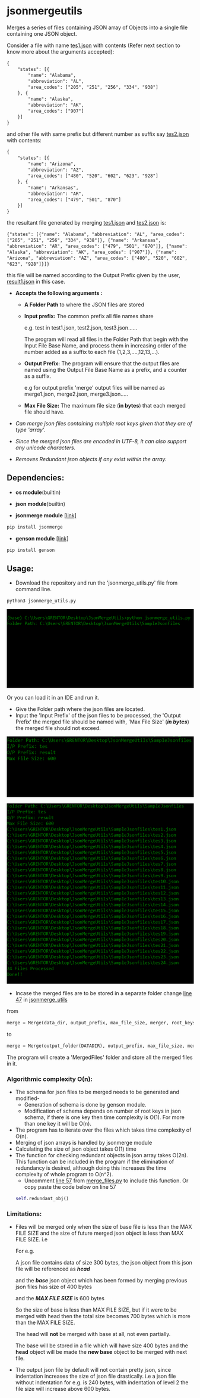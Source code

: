 # jsonmergeutils
Merges a series of files containing JSON array of Objects into a single file containing one JSON object.

Consider a file with name [tes1.json](SampleJsonfiles/tes1.json) with contents (Refer next section to know more about the arguments accepted):
```
{
	"states": [{
		"name": "Alabama",
		"abbreviation": "AL",
		"area_codes": ["205", "251", "256", "334", "938"]
	}, {
		"name": "Alaska",
		"abbreviation": "AK",
		"area_codes": ["907"]
	}]
}
```
and other file with same prefix but different number as suffix say [tes2.json](SampleJsonfiles/tes2.json) with contents:
```
{
	"states": [{
		"name": "Arizona",
		"abbreviation": "AZ",
		"area_codes": ["480", "520", "602", "623", "928"]
	}, {
		"name": "Arkansas",
		"abbreviation": "AR",
		"area_codes": ["479", "501", "870"]
	}]
}
```
the resultant file generated by merging [tes1.json](SampleJsonfiles/tes1.json) and [tes2.json](SampleJsonfiles/tes2.json) is:
```
{"states": [{"name": "Alabama", "abbreviation": "AL", "area_codes": ["205", "251", "256", "334", "938"]}, {"name": "Arkansas", "abbreviation": "AR", "area_codes": ["479", "501", "870"]}, {"name": "Alaska", "abbreviation": "AK", "area_codes": ["907"]}, {"name": "Arizona", "abbreviation": "AZ", "area_codes": ["480", "520", "602", "623", "928"]}]}
```
this file will be named according to the Output Prefix given by the user, [result1.json](SampleJsonfiles/result1.json) in this case.

* **Accepts the following arguments :** 
  * **A Folder Path** to where the JSON files are stored
  * **Input prefix:** The common prefix all file names share
  
    e.g. test in test1.json, test2.json, test3.json......
    
    The program will read all files in the Folder Path that begin with the Input File
    Base Name, and process them in increasing order of the number added as a
    suffix to each file (1,2,3,....,12,13,...).
   * **Output Prefix:** The program will ensure that the output files are named using the Output File
     Base Name as a prefix, and a counter as a suffix.
     
     e.g for output prefix 'merge' output files will be named as merge1.json, merge2.json, merge3.json.....
    * **Max File Size:** The maximum file size (**in bytes**) that each merged file should have.
  
* _Can merge json files containing multiple root keys given that they are of type 'array'._ 

* _Since the merged json files are encoded in UTF-8, it can also support any unicode characters._

* _Removes Redundant json objects if any exist within the array._

## **Dependencies:**

* **os module**(builtin)
* **json module**(builtin)

* **jsonmerge module** [[link]](https://pypi.org/project/jsonmerge/)
```bash
pip install jsonmerge
```
* **genson module** [[link]](https://pypi.org/project/genson/)
```bash
pip install genson
```
## **Usage:**
* Download the repository and run the 'jsonmerge_utils.py' file from command line.
```bash
python3 jsonmerge_utils.py
```
![](https://github.com/Blank1611/jsonmergeutils/blob/master/screenshot/1st.PNG)

Or you can load it in an IDE and run it.

* Give the Folder path where the json files are located.
* Input the 'Input Prefix' of the json files to be processed, the 'Output Prefix' the merged file should be named with, 'Max File         Size' (_**in bytes**_) the merged file should not exceed.

![](https://github.com/Blank1611/jsonmergeutils/blob/master/screenshot/2nd.PNG)

![](https://github.com/Blank1611/jsonmergeutils/blob/master/screenshot/3rd.PNG)

- Incase the merged files are to be stored in a separate folder change [line 47](https://github.com/Blank1611/jsonmergeutils/blob/0d0f8488754141d11d9f70d88090d34bea52424c/jsonmerge_utils.py#L47) in [jsonmerge_utils](jsonmerge_utils.py)

from 
```python
merge = Merge(data_dir, output_prefix, max_file_size, merger, root_keys)
```
to
```python
merge = Merge(output_folder(DATADIR), output_prefix, max_file_size, merger, root_keys)
```
The program will create a 'MergedFiles' folder and store all the merged files in it.

### Algorithmic complexity O(n):

* The schema for json files to be merged needs to be generated and modified-
  * Generation of schema is done by genson module.
  * Modification of schema depends on number of root keys in json schema, if there is one key then time complexity is O(1). For more than one key it will be O(n). 
* The program has to iterate over the files which takes time complexity of O(n).
* Merging of json arrays is handled by jsonmerge module
* Calculating the size of json object takes O(1) time
* The function for checking redundant objects in json array takes O(2n). This function can be included in the program if the elimination of redundancy is desired, although doing this increases the time complexity of whole program to O(n^2).
  * Uncomment [line 57](https://github.com/Blank1611/jsonmergeutils/blob/9f05fc0bcf2bec8137f675bbfc8181463e320ee6/merge_files.py#L57) from [merge_files.py](merge_files.py) to include this function.
  Or copy paste the code below on line 57
  ```python
  self.redundant_obj()
  ```
  
### Limitations:
* Files will be merged only when the size of base file is less than the MAX FILE SIZE and the size of future merged json object is less than MAX FILE SIZE.
   i.e 
   
   For e.g. 
   
   A json file contains data of size 300 bytes, the json object from this json file will be referenced as **_head_**   
   
   and the **_base_** json object which has been formed by merging previous json files has size of 400 bytes 
   
   and the **_MAX FILE SIZE_** is 600 bytes
   
   So the size of base is less than MAX FILE SIZE, but if it were to be merged with head then the total size becomes 700 bytes which is more than the MAX FILE SIZE.
   
   The head will **not** be merged with base at all, not even partially.
   
   The base will be stored in a file which will have size 400 bytes and the **head** object will be made the **new base** object to be merged with next file.
* The output json file by default will not contain pretty json, since indentation increases the size of json file drastically.
  i.e a json file without indentation for e.g. is 240 bytes, with indentation of level 2 the file size will increase above 600 bytes.
